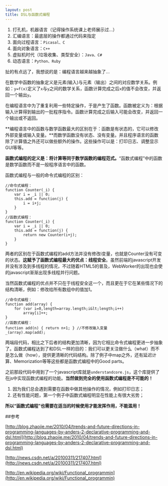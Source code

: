 ```yaml
---
layout: post
title: DSL与函数式编程
---
```

1. 打孔机，机器语言（记得操作系统课上老师展示过…）
2. 汇编语言：最底层的操作都通过代码来指定
3. 面向过程语言：`Picasal、C`
4. 面向对象语言：`C++`
5. 虚拟机时代（垃圾收集、类型安全）：`Java、C#`
6. 动态语言：`Python、Ruby`

扯的有点远了，我想说的是：编程语言越来越抽象了…

在数学中函数的抽象定义是元素(输入)与元素（输出）之间的对应数学关系。例如：`y=f(x)`定义了`x`与`y`之间的数学关系，函数计算完成之后`x`的值不会改变，并返回一个输出`y`。

在编程语言中为了重复利用一些特定操作，于是产生了函数。函数被定义为：根据输入计算得到输出的一批程序指令。函数计算完成之后输入可能会改变，并返回一个输出或不返回。

**编程语言中的函数与数学函数最大的区别在于：函数是有状态的，它可以修改外部变量或输入变量。**而数学函数没有状态、没有变量。并且程序语言的函数除了计算值之外还可以做些额外的操作。这些操作可以是：打印日志、调整显示GUI等等。

**函数式编程的定义是：将计算等同于数学函数的编程范式。**“函数式编程”中的函数是数学函数而不是一般程序语言中的函数。

函数式编程与一般的命令式编程的区别：

	//命令式编程：
	function Counter(_i) {
	    var i = _i || 0;
	    this.add = function(j) {
	        i = i+j;
	    }
	}
	//函数式编程：
	function Counter(_i) {
	    var i = _i || 0;
	    this.add = function(j) {
	        return new Counter(i+j);
	    }
	}

两者的区别在于函数式编程的add方法并没有修改i变量，也就是Counter没有可变的状态。**这赋予了函数式编程最大的优点：线程安全**。虽然前端的javascript开发并没有涉及到多线程的情况，不过随着HTML5的普及，WebWorker的出现也会使的javascript渐渐出现多线程并行问题。

当然函数式编程的优点并不只在于线程安全这一个，而且更在于它在某些情况下的结构清晰，例如：修改给所有数组中的值加1。

	//命令式编程：
	function add(array) {
	    for (var i=0,length=array.length;i&lt;length;i++)
	        array[i]++;
	}
	//函数式编程：
	function add(n) { return n+1; } //不修改输入变量
	_(array).map(add);

两端段代码，相比之下后者的结构更加清晰，因为它相比命令式编程更进一步抽象了。函数式编程达到了和DSL一样的目的：我们可以更关注做什么（what）而不是怎么做（how），提供更清晰的代码结构。除了例子中map之外，还有延迟计算、Memorization等等这些都是函数式编程中的Good parts。

之前那段代码中用到了一个javascript库就是`understandcore.js`，这个库提供了在js中实现函数式编程的功能。**当然做到完全的使用函数式编程是不可能的！**

1. 因为我们总会遇到需要在函数中做其他操作的情况，例如打印日志；
1. 还有性能问题，第一个例子中函数式编程明显在性能上有很大劣势；

**所以“函数式编程”也需要在适当的时候使用才能发挥作用，不能滥用！**

##参考

[http://blog.zhaojie.me/2010/04/trends-and-future-directions-in-programming-languages-by-anders-2-declarative-programming-and-dsl.html](http://blog.zhaojie.me/2010/04/trends-and-future-directions-in-programming-languages-by-anders-2-declarative-programming-and-dsl.html)

[http://news.csdn.net/a/20100311/217407.html](http://news.csdn.net/a/20100311/217407.html)

[http://en.wikipedia.org/wiki/Functional_programmin](http://en.wikipedia.org/wiki/Functional_programmin)
